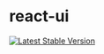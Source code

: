 # react-ui
[![Latest Stable Version](https://img.shields.io/npm/v/react-ui9999.svg)](https://www.npmjs.com/package/react-ui9999)
